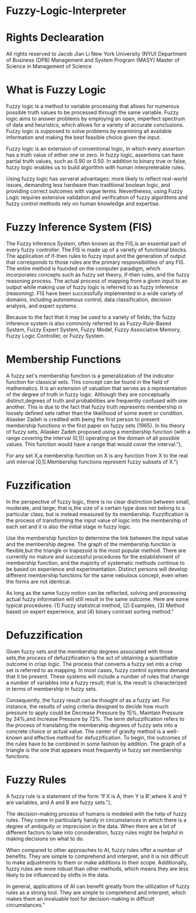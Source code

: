 # Fuzzy-Logic-Interpreter

# Rights Declearation
All rights reserved to Jacob Jian Li
New York University (NYU)
Department of Business (DPB)
Management and System Program (MASY)
Master of Science in Management of Science



# What is Fuzzy Logic

Fuzzy logic is a method to variable processing that allows for numerous possible truth values to be processed through the same variable. Fuzzy logic aims to answer problems by employing an open, imperfect spectrum of data and heuristics, which allows for a variety of accurate conclusions. Fuzzy logic is supposed to solve problems by examining all available information and making the best feasible choice given the input.

Fuzzy logic is an extension of conventional logic, in which every assertion has a truth value of either one or zero. In fuzzy logic, assertions can have partial truth values, such as 0.90 or 0.50. In addition to binary true or false, fuzzy logic enables us to build algorithm with human interpreterable rules.

Using fuzzy logic has serveral advantages: more likely to reflect real-world issues, demanding less hardware than traditional boolean logic, and providing correct outcomes with vague terms.
Nevertheiess, using Fuzzy Logic requires extensive validation and verification of fuzzy algorithms and fuzzy control methods rely on human knowledge and expertise.

# Fuzzy Inference System (FIS)

The Fuzzy Inference System, often known as the FIS,is an essential part of every fuzzy controller. The FIS is made up of a variety of functional blocks. The application of if-then rules to fuzzy input and the generation of output that corresponds to those rules are the primary responsibilities of any FIS. 
The entire method is founded on the computer paradigm, which incorporates concepts such as fuzzy set theory, if-then rules, and the fuzzy reasoning process. The actual process of mapping from a given input to an output while making use of fuzzy logic is referred to as fuzzy inference (reasoning). FIS have been successfully implemented in a wide variety of domains, including autonomous control, data classification, decision analysis, and expert systems.
            
Because to the fact that it may be used to a variety of fields, the fuzzy inference system is also commonly referred to as Fuzzy-Rule-Based System, Fuzzy Expert System, Fuzzy Model, Fuzzy Associative Memory, Fuzzy Logic Controller, or Fuzzy System.


# Membership Functions
A fuzzy set's membership function is a generalization of the indicator function for classical sets. This concept can be found in the field of mathematics. It is an extension of valuation that serves as a representation of the degree of truth in fuzzy logic. Although they are conceptually distinct,degrees of truth and probabilities are frequently confused with one another. This is due to the fact that fuzzy truth represents membership in loosely defined sets rather than the likelihood of some event or condition. Aliasker Zadeh is credited with being the first person to present membership functions in the first paper on fuzzy sets (1965). In his theory of fuzzy sets, Aliasker Zadeh proposed using a membership function (with a range covering the interval (0,1)) operating on the domain of all possible values. This function would have a range that would cover the interval."),

For any set X,a membership function on X is any function from X to the real unit interval [0,1].Membership functions represent fuzzy subsets of X.")

# Fuzzification

In the perspective of fuzzy logic, there is no clear distinction between small, moderate, and large; that is,the size of a certain type does not belong to a particular class, but is instead measured by its membership. Fuzzification is the process of transforming the input value of logic into the membership of each set and it is also the initial stage in fuzzy logic.

Use the membership function to determine the link between the input value and the membership degree. The graph of the membership function is flexible,but the triangle or trapezoid is the most popular method. There are currently no mature and successful procedures for the establishment of membership function, and the majority of systematic methods continue to be based on experience and experimentation. Distinct persons will develop different membership functions for the same nebulous concept, even when the forms are not identical. 
              
As long as the same fuzzy notion can be reflected, solving and processing actual fuzzy information will still result in the same outcome. Here are some typical procedures: (1) Fuzzy statistical method, (2) Examples, (3) Method based on expert experience, and (4) binary contrast sorting method."

# Defuzzification

Given fuzzy sets and the membership degrees associated with those sets,the process of defuzzification is the act of obtaining a quantifiable outcome in crisp logic. The process that converts a fuzzy set into a crisp set is referred to as mapping. In most cases, fuzzy control systems demand that it be present. These systems will include a number of rules that change a number of variables into a fuzzy result; that is, the result is characterized in terms of membership in fuzzy sets. 

Consequently, the fuzzy result can be thought of as a fuzzy set. For instance, the results of using criteria designed to decide how much pressure to apply could be Decrease Pressure by 15%, Maintain Pressure by 34%,and Increase Pressure by 72%. The term defuzzification refers to the process of translating the membership degrees of fuzzy sets into a concrete choice or actual value. The center of gravity method is a well-known and effective method for defuzzification. 
To begin, the outcomes of the rules have to be combined in some fashion by addition. The graph of a triangle is the one that appears most frequently in fuzzy set membership functions. 

# Fuzzy Rules

A fuzzy rule is a statement of the form 'If X is A, then Y is B',where X and Y are variables, and A and B are fuzzy sets."),

The decision-making process of humans is modeled with the help of fuzzy rules. They come in particularly handy in circumstances in which there is a degree of ambiguity or imprecision in the data. When there are a lot of different factors to take into consideration,
fuzzy rules might be helpful in making decisions on what to do.

When compared to other approaches to AI, fuzzy rules offer a number of benefits. They are simple to comprehend and interpret,
and it is not difficult to make adjustments to them or make additions to their scope. Additionally, fuzzy rules are more robust than other methods,
which means they are less likely to be influenced by shifts in the data.

In general, applications of AI can benefit greatly from the utilization of fuzzy rules as a strong tool. They are simple to comprehend and interpret,
which makes them an invaluable tool for decision-making in difficult circumstances."
